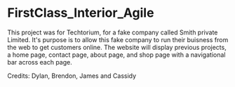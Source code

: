 # FirstClass_Interior_Agile
This project was for Techtorium, for a fake company called Smith private Limited.
It's purpose is to allow this fake company to run their buisness from the web to get customers online. The website will display previous projects, a home page, contact page, about page, and shop page with a navigational bar across each page.



Credits: Dylan, Brendon, James and Cassidy 
